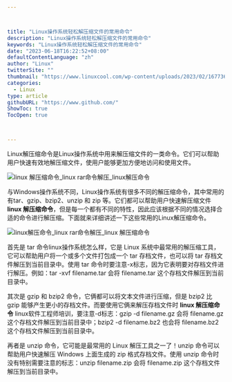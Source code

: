 ```yaml
---



title: "Linux操作系统轻松解压缩文件的常用命令"
description: "Linux操作系统轻松解压缩文件的常用命令"
keywords: "Linux操作系统轻松解压缩文件的常用命令"
date: "2023-06-18T16:22:52+08:00"
defaultContentLanguage: "zh"
author: "Linux"
twitterSite: ""
thumbnail: "https://www.linuxcool.com/wp-content/uploads/2023/02/1677362839889_0.png"
categories:
  - Linux
type: article
githubURL: "https://www.github.com/"
ShowToc: true
TocOpen: true



---
```


Linux解压缩命令是Linux操作系统中用来解压缩文件的一类命令。它们可以帮助用户快速有效地解压缩文件，使用户能够更加方便地访问和使用文件。

![linux 解压缩命令_linux rar命令解压_linux解压命令](https://www.linuxcool.com/wp-content/uploads/2023/02/1677362839889_0.png)

与Windows操作系统不同，Linux操作系统有很多不同的解压缩命令，其中常用的有tar、gzip、bzip2、unzip 和 zip 等。它们都可以帮助用户快速解压缩文件 **linux 解压缩命令**，但是每一个都有不同的特性，因此应该根据不同的情况选择合适的命令进行解压缩。下面就来详细讲述一下这些常用的Linux解压缩命令。

![linux解压命令_linux rar命令解压_linux 解压缩命令](https://www.linuxcool.com/wp-content/uploads/2023/02/1677362839889_1.png)

首先是 tar 命令linux操作系统怎么样，它是 Linux 系统中最常用的解压缩工具，它可以帮助用户将一个或多个文件打包成一个 tar 存档文件，也可以将 tar 存档文件解压到当前目录中。使用 tar 命令时要注意-x标志，因为它表明要对存档文件进行解压。例如：tar -xvf filename.tar 会将 filename.tar 这个存档文件解压到当前目录中。

其次是 gzip 和 bzip2 命令，它俩都可以将文本文件进行压缩，但是 bzip2 比 gzip 能够产生更小的存档文件。而要使用它俩来解压存档文件时 **linux 解压缩命令** linux软件工程师培训，要注意-d标志：gzip -d filename.gz 会将 filename.gz 这个存档文件解压到当前目录中；bzip2 -d filename.bz2 也会将 filename.bz2 这个存档文件解压到当前目录中。

再者是 unzip 命令，它可能是最常用的 Linux 解压工具之一了！unzip 命令可以帮助用户快速解压 Windows 上面生成的 zip 格式存档文件。使用 unzip 命令时没有特别需要注意的标志：unzip filename.zip 会将 filename.zip 这个存档文件解压到当前目录中。